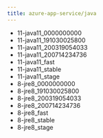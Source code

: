 ```yaml
---
title: azure-app-service/java
---
```

- 11-java11_0000000000
- 11-java11_191030025800
- 11-java11_200319054033
- 11-java11_200714234736
- 11-java11_fast
- 11-java11_stable
- 11-java11_stage
- 8-jre8_0000000000
- 8-jre8_191030025800
- 8-jre8_200319054033
- 8-jre8_200714234736
- 8-jre8_fast
- 8-jre8_stable
- 8-jre8_stage
